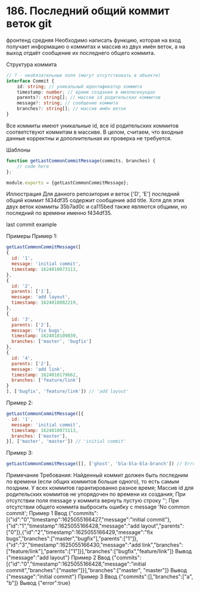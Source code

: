 # 186. Последний общий коммит веток git
фронтенд средняя
Необходимо написать функцию, которая на вход получает информацию о коммитах и массив из двух имён веток, а на выход отдаёт сообщение их последнего общего коммита.

Структура коммита
```ts
// ? - необязательные поля (могут отсутствовать в объекте)
interface Commit {
    id: string; // уникальный идентификатор коммита
    timestamp: number; // время создания в миллисекундах
    parents?: string[]; // массив id родительских коммитов
    message?: string; // сообщение коммита
    branches?: string[]; // массив имён веток
}
```
Все коммиты имеют уникальные id, все id родительских коммитов соответствуют коммитам в массиве. В целом, считаем, что входные данные корректны и дополнительная их проверка не требуется.

Шаблоны
```js
function getLastCommonCommitMessage(commits, branches) {
    // code here
};

module.exports = {getLastCommonCommitMessage};
```
Иллюстрация
Для данного репозитория и веток ['D', 'E'] последний общий коммит f434df35 содержит сообщение add title. Хотя для этих двух веток коммиты 35b7ad0c и ca115bed также являются общими, но последний по времени именно f434df35.

last commit example

Примеры
Пример 1:
```js
getLastCommonCommitMessage([
{
  id: '1',
  message: 'initial commit',
  timestamp: 1624010073113,
},
{
  id: '2',
  parents: ['1'],
  message: 'add layout',
  timestamp: 1624010082219,
},
{
  id: '3',
  parents: ['2'],
  message: 'fix bugs',
  timestamp: 1624010109039,
  branches: ['master', 'bugfix']
},
{
  id: '4',
  parents: ['2'],
  message: 'add link',
  timestamp: 1624010179662,
  branches: ['feature/link']
}
], ['bugfix', 'feature/link']) // 'add layout'
```
Пример 2:
```js
getLastCommonCommitMessage([{
  id: '1',
  message: 'initial commit',
  timestamp: 1624010073113,
  branches: ['master'],
}], ['master', 'master']) // 'initial commit'
```
Пример 3:
```js
getLastCommonCommitMessage([], ['ghost', 'bla-bla-bla-branch']) // Error('No common commit')
```
Примечание
Требования:
Найденный коммит должен быть последним по времени (если общих коммитов больше одного), то есть самым поздним. У всех коммитов гарантированно разное время;
Массив id для родительских коммитов не упорядочен по времени их создания;
При отсутствии поля message у коммита вернуть пустую строку '';
При отсутствии общего коммита выбросить ошибку c message 'No common commit';
Пример 1
Ввод
{"commits":[{"id":"0","timestamp":1625055166427,"message":"initial commit"},{"id":"1","timestamp":1625055166428,"message":"add layout","parents":["0"]},{"id":"2","timestamp":1625055166429,"message":"fix bugs","branches":["master","bugfix"],"parents":["1"]},{"id":"3","timestamp":1625055166430,"message":"add link","branches":["feature/link"],"parents":["1"]}],"branches":["bugfix","feature/link"]}
Вывод
{"message":"add layout"}
Пример 2
Ввод
{"commits":[{"id":"0","timestamp":1625055166428,"message":"initial commit","branches":["master"]}],"branches":["master", "master"]}
Вывод
{"message":"initial commit"}
Пример 3
Ввод
{"commits":[],"branches":["a", "b"]}
Вывод
{"error":true}
